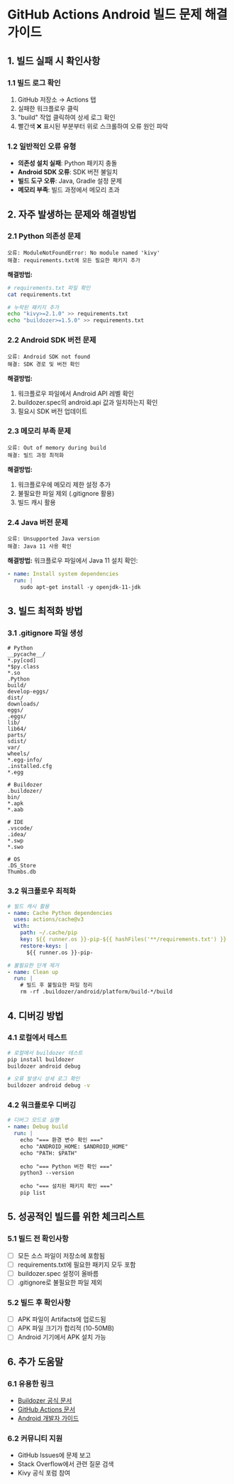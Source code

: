 # GitHub Actions Android 빌드 문제 해결 가이드

## 1. 빌드 실패 시 확인사항

### 1.1 빌드 로그 확인
1. GitHub 저장소 → Actions 탭
2. 실패한 워크플로우 클릭
3. "build" 작업 클릭하여 상세 로그 확인
4. 빨간색 ❌ 표시된 부분부터 위로 스크롤하여 오류 원인 파악

### 1.2 일반적인 오류 유형
- **의존성 설치 실패**: Python 패키지 충돌
- **Android SDK 오류**: SDK 버전 불일치
- **빌드 도구 오류**: Java, Gradle 설정 문제
- **메모리 부족**: 빌드 과정에서 메모리 초과

## 2. 자주 발생하는 문제와 해결방법

### 2.1 Python 의존성 문제
```
오류: ModuleNotFoundError: No module named 'kivy'
해결: requirements.txt에 모든 필요한 패키지 추가
```

**해결방법:**
```bash
# requirements.txt 파일 확인
cat requirements.txt

# 누락된 패키지 추가
echo "kivy>=2.1.0" >> requirements.txt
echo "buildozer>=1.5.0" >> requirements.txt
```

### 2.2 Android SDK 버전 문제
```
오류: Android SDK not found
해결: SDK 경로 및 버전 확인
```

**해결방법:**
1. 워크플로우 파일에서 Android API 레벨 확인
2. buildozer.spec의 android.api 값과 일치하는지 확인
3. 필요시 SDK 버전 업데이트

### 2.3 메모리 부족 문제
```
오류: Out of memory during build
해결: 빌드 과정 최적화
```

**해결방법:**
1. 워크플로우에 메모리 제한 설정 추가
2. 불필요한 파일 제외 (.gitignore 활용)
3. 빌드 캐시 활용

### 2.4 Java 버전 문제
```
오류: Unsupported Java version
해결: Java 11 사용 확인
```

**해결방법:**
워크플로우 파일에서 Java 11 설치 확인:
```yaml
- name: Install system dependencies
  run: |
    sudo apt-get install -y openjdk-11-jdk
```

## 3. 빌드 최적화 방법

### 3.1 .gitignore 파일 생성
```gitignore
# Python
__pycache__/
*.py[cod]
*$py.class
*.so
.Python
build/
develop-eggs/
dist/
downloads/
eggs/
.eggs/
lib/
lib64/
parts/
sdist/
var/
wheels/
*.egg-info/
.installed.cfg
*.egg

# Buildozer
.buildozer/
bin/
*.apk
*.aab

# IDE
.vscode/
.idea/
*.swp
*.swo

# OS
.DS_Store
Thumbs.db
```

### 3.2 워크플로우 최적화
```yaml
# 빌드 캐시 활용
- name: Cache Python dependencies
  uses: actions/cache@v3
  with:
    path: ~/.cache/pip
    key: ${{ runner.os }}-pip-${{ hashFiles('**/requirements.txt') }}
    restore-keys: |
      ${{ runner.os }}-pip-

# 불필요한 단계 제거
- name: Clean up
  run: |
    # 빌드 후 불필요한 파일 정리
    rm -rf .buildozer/android/platform/build-*/build
```

## 4. 디버깅 방법

### 4.1 로컬에서 테스트
```bash
# 로컬에서 buildozer 테스트
pip install buildozer
buildozer android debug

# 오류 발생시 상세 로그 확인
buildozer android debug -v
```

### 4.2 워크플로우 디버깅
```yaml
# 디버그 모드로 실행
- name: Debug build
  run: |
    echo "=== 환경 변수 확인 ==="
    echo "ANDROID_HOME: $ANDROID_HOME"
    echo "PATH: $PATH"
    
    echo "=== Python 버전 확인 ==="
    python3 --version
    
    echo "=== 설치된 패키지 확인 ==="
    pip list
```

## 5. 성공적인 빌드를 위한 체크리스트

### 5.1 빌드 전 확인사항
- [ ] 모든 소스 파일이 저장소에 포함됨
- [ ] requirements.txt에 필요한 패키지 모두 포함
- [ ] buildozer.spec 설정이 올바름
- [ ] .gitignore로 불필요한 파일 제외

### 5.2 빌드 후 확인사항
- [ ] APK 파일이 Artifacts에 업로드됨
- [ ] APK 파일 크기가 합리적 (10-50MB)
- [ ] Android 기기에서 APK 설치 가능

## 6. 추가 도움말

### 6.1 유용한 링크
- [Buildozer 공식 문서](https://buildozer.readthedocs.io/)
- [GitHub Actions 문서](https://docs.github.com/en/actions)
- [Android 개발자 가이드](https://developer.android.com/)

### 6.2 커뮤니티 지원
- GitHub Issues에 문제 보고
- Stack Overflow에서 관련 질문 검색
- Kivy 공식 포럼 참여
